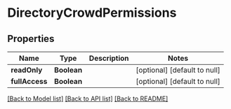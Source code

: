 # DirectoryCrowdPermissions
## Properties

| Name | Type | Description | Notes |
|------------ | ------------- | ------------- | -------------|
| **readOnly** | **Boolean** |  | [optional] [default to null] |
| **fullAccess** | **Boolean** |  | [optional] [default to null] |

[[Back to Model list]](../README.md#documentation-for-models) [[Back to API list]](../README.md#documentation-for-api-endpoints) [[Back to README]](../README.md)

